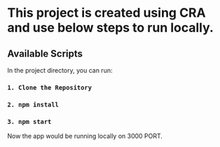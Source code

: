 # This project is created using CRA and use below steps to run locally.
## Available Scripts

In the project directory, you can run:
### `1. Clone the Repository`
### `2. npm install`
### `3. npm start`


Now the app would be running locally on 3000 PORT.


